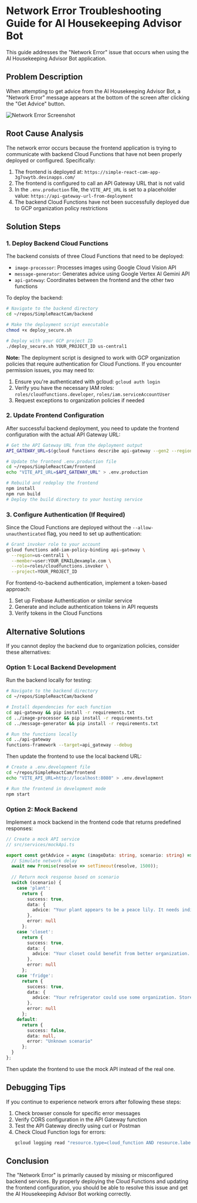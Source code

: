 # Network Error Troubleshooting Guide for AI Housekeeping Advisor Bot

This guide addresses the "Network Error" issue that occurs when using the AI Housekeeping Advisor Bot application.

## Problem Description

When attempting to get advice from the AI Housekeeping Advisor Bot, a "Network Error" message appears at the bottom of the screen after clicking the "Get Advice" button.

![Network Error Screenshot](https://app.devin.ai/attachments/e73e7e7c-9be9-41dd-b4d2-f85b98b8d85d/image.png)

## Root Cause Analysis

The network error occurs because the frontend application is trying to communicate with backend Cloud Functions that have not been properly deployed or configured. Specifically:

1. The frontend is deployed at: `https://simple-react-cam-app-3g7swytb.devinapps.com/`
2. The frontend is configured to call an API Gateway URL that is not valid
3. In the `.env.production` file, the `VITE_API_URL` is set to a placeholder value: `https://api-gateway-url-from-deployment`
4. The backend Cloud Functions have not been successfully deployed due to GCP organization policy restrictions

## Solution Steps

### 1. Deploy Backend Cloud Functions

The backend consists of three Cloud Functions that need to be deployed:
- `image-processor`: Processes images using Google Cloud Vision API
- `message-generator`: Generates advice using Google Vertex AI Gemini API
- `api-gateway`: Coordinates between the frontend and the other two functions

To deploy the backend:

```bash
# Navigate to the backend directory
cd ~/repos/SimpleReactCam/backend

# Make the deployment script executable
chmod +x deploy_secure.sh

# Deploy with your GCP project ID
./deploy_secure.sh YOUR_PROJECT_ID us-central1
```

**Note:** The deployment script is designed to work with GCP organization policies that require authentication for Cloud Functions. If you encounter permission issues, you may need to:

1. Ensure you're authenticated with gcloud: `gcloud auth login`
2. Verify you have the necessary IAM roles: `roles/cloudfunctions.developer`, `roles/iam.serviceAccountUser`
3. Request exceptions to organization policies if needed

### 2. Update Frontend Configuration

After successful backend deployment, you need to update the frontend configuration with the actual API Gateway URL:

```bash
# Get the API Gateway URL from the deployment output
API_GATEWAY_URL=$(gcloud functions describe api-gateway --gen2 --region=us-central1 --project=YOUR_PROJECT_ID --format="value(serviceConfig.uri)")

# Update the frontend .env.production file
cd ~/repos/SimpleReactCam/frontend
echo "VITE_API_URL=$API_GATEWAY_URL" > .env.production

# Rebuild and redeploy the frontend
npm install
npm run build
# Deploy the build directory to your hosting service
```

### 3. Configure Authentication (If Required)

Since the Cloud Functions are deployed without the `--allow-unauthenticated` flag, you need to set up authentication:

```bash
# Grant invoker role to your account
gcloud functions add-iam-policy-binding api-gateway \
  --region=us-central1 \
  --member=user:YOUR_EMAIL@example.com \
  --role=roles/cloudfunctions.invoker \
  --project=YOUR_PROJECT_ID
```

For frontend-to-backend authentication, implement a token-based approach:

1. Set up Firebase Authentication or similar service
2. Generate and include authentication tokens in API requests
3. Verify tokens in the Cloud Functions

## Alternative Solutions

If you cannot deploy the backend due to organization policies, consider these alternatives:

### Option 1: Local Backend Development

Run the backend locally for testing:

```bash
# Navigate to the backend directory
cd ~/repos/SimpleReactCam/backend

# Install dependencies for each function
cd api-gateway && pip install -r requirements.txt
cd ../image-processor && pip install -r requirements.txt
cd ../message-generator && pip install -r requirements.txt

# Run the functions locally
cd ../api-gateway
functions-framework --target=api_gateway --debug
```

Then update the frontend to use the local backend URL:

```bash
# Create a .env.development file
cd ~/repos/SimpleReactCam/frontend
echo "VITE_API_URL=http://localhost:8080" > .env.development

# Run the frontend in development mode
npm start
```

### Option 2: Mock Backend

Implement a mock backend in the frontend code that returns predefined responses:

```typescript
// Create a mock API service
// src/services/mockApi.ts

export const getAdvice = async (imageData: string, scenario: string) => {
  // Simulate network delay
  await new Promise(resolve => setTimeout(resolve, 1500));
  
  // Return mock response based on scenario
  switch (scenario) {
    case 'plant':
      return {
        success: true,
        data: {
          advice: "Your plant appears to be a peace lily. It needs indirect light and weekly watering. The leaves look slightly droopy, which suggests it might need more water. Try watering it thoroughly and ensure good drainage."
        },
        error: null
      };
    case 'closet':
      return {
        success: true,
        data: {
          advice: "Your closet could benefit from better organization. Consider using shelf dividers for folded clothes, installing hooks for bags, and using uniform hangers. Group similar items together and consider seasonal rotation to maximize space."
        },
        error: null
      };
    case 'fridge':
      return {
        success: true,
        data: {
          advice: "Your refrigerator could use some organization. Store dairy on the middle shelf, vegetables in the crisper drawers, and avoid storing milk in the door. Clean out expired items weekly and use clear containers to see leftovers easily."
        },
        error: null
      };
    default:
      return {
        success: false,
        data: null,
        error: "Unknown scenario"
      };
  }
};
```

Then update the frontend to use the mock API instead of the real one.

## Debugging Tips

If you continue to experience network errors after following these steps:

1. Check browser console for specific error messages
2. Verify CORS configuration in the API Gateway function
3. Test the API Gateway directly using curl or Postman
4. Check Cloud Function logs for errors:
   ```bash
   gcloud logging read "resource.type=cloud_function AND resource.labels.function_name=api-gateway" --project=YOUR_PROJECT_ID --limit=10
   ```

## Conclusion

The "Network Error" is primarily caused by missing or misconfigured backend services. By properly deploying the Cloud Functions and updating the frontend configuration, you should be able to resolve this issue and get the AI Housekeeping Advisor Bot working correctly.
